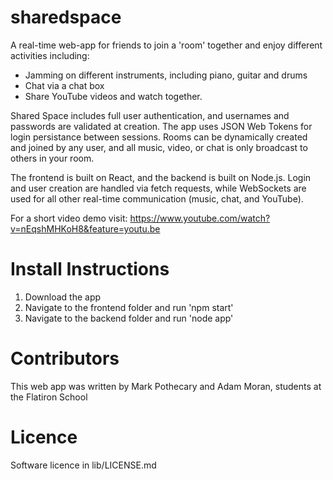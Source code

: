 # sharedspace
A real-time web-app for friends to join a 'room' together and enjoy different activities including:
* Jamming on different instruments, including piano, guitar and drums
* Chat via a chat box
* Share YouTube videos and watch together.

Shared Space includes full user authentication, and usernames and passwords are validated at creation. The app uses JSON Web Tokens for login persistance between sessions. Rooms can be dynamically created and joined by any user, and all music, video, or chat is only broadcast to others in your room.

The frontend is built on React, and the backend is built on Node.js. Login and user creation are handled via fetch requests, while WebSockets are used for all other real-time communication (music, chat, and YouTube).

For a short video demo visit:
https://www.youtube.com/watch?v=nEqshMHKoH8&feature=youtu.be

# Install Instructions
1. Download the app
2. Navigate to the frontend folder and run 'npm start'
3. Navigate to the backend folder and run 'node app'

# Contributors
This web app was written by Mark Pothecary and Adam Moran, students at the Flatiron School

# Licence
Software licence in lib/LICENSE.md
